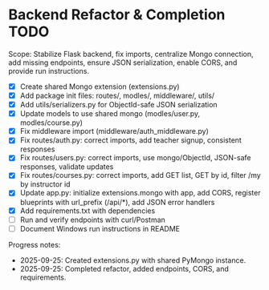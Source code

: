 # Backend Refactor & Completion TODO

Scope: Stabilize Flask backend, fix imports, centralize Mongo connection, add missing endpoints, ensure JSON serialization, enable CORS, and provide run instructions.

- [x] Create shared Mongo extension (extensions.py)
- [x] Add package init files: routes/, modles/, middleware/, utils/
- [x] Add utils/serializers.py for ObjectId-safe JSON serialization
- [x] Update models to use shared mongo (modles/user.py, modles/course.py)
- [x] Fix middleware import (middleware/auth_middleware.py)
- [x] Fix routes/auth.py: correct imports, add teacher signup, consistent responses
- [x] Fix routes/users.py: correct imports, use mongo/ObjectId, JSON-safe responses, validate updates
- [x] Fix routes/courses.py: correct imports, add GET list, GET by id, filter /my by instructor id
- [x] Update app.py: initialize extensions.mongo with app, add CORS, register blueprints with url_prefix (/api/*), add JSON error handlers
- [x] Add requirements.txt with dependencies
- [ ] Run and verify endpoints with curl/Postman
- [ ] Document Windows run instructions in README

Progress notes:
- 2025-09-25: Created extensions.py with shared PyMongo instance.
- 2025-09-25: Completed refactor, added endpoints, CORS, and requirements.
